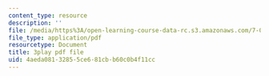 ```yaml
---
content_type: resource
description: ''
file: /media/https%3A/open-learning-course-data-rc.s3.amazonaws.com/7-013-introductory-biology-spring-2013/4aeda08132855ce681cbb60c0b4f11cc_b_lgH_ZnCmg.pdf
file_type: application/pdf
resourcetype: Document
title: 3play pdf file
uid: 4aeda081-3285-5ce6-81cb-b60c0b4f11cc
---
```

